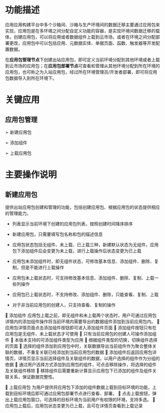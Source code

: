 # 功能描述

应用应用构建平台中多个沙箱间、沙箱与生产环境间的数据迁移主要通过应用包来实现，应用包是在多环境之间分配自定义功能的容器，是实现环境间数据迁移的载体。创建应用包，可以将应用或者数据组件上载到云市场，或者在环境之间分配部署更改，应用包中可以包括应用、元数据实体、单据页面、函数、触发器等开发配置数据。

在**应用包管理节点**下创建出站应用包，即可定义当前环境分配到其他环境或者上载到云市场的应用包；在**应用包部署节点**可查看和管理从其他环境分配到所在环境的应用包，也可称之为入站应用包，经过所在环境管理员/开发者部署，即可将应用包数据导入到所在环境下。

# 关键应用

## 应用包管理

➢	新建应用包

➢	添加组件

➢	上载应用包

# 主要操作说明

## 新建应用包

提供出站应用包创建和管理的功能，包括创建应用包、根据应用包的状态提供相应的管理能力。

*	列表显示当前环境下创建的应用包列表，按照创建时间降序排序

*	新建应用包，只需要填写包名称和包的描述信息

*	应用包状态包括无组件、未上载、已上载三种，新建默认状态为无组件，应用包下添加组件后会变更为未上载，进行上载操作后状态变更为已上载

*	应用包未添加组件时，即无组件状态，可修改基本信息、添加组件、删除、复制，但是不能进行上载操作

*	应用包未上载状态时，可支持修改基本信息、添加组件、删除、复制、上载一些列操作

*	应用包已上载状态时，不支持修改、添加组件、删除，只能查看、复制、上载

*	对于非当前应用包的创建人，只支持查看、复制的操作
 
 
	添加组件
应用包上载之前，即无组件和未上载两个状态时，用户可通过应用包详情内的添加组件操作将当前环境内需要导出的数据组件添加到当前应用包内。
	应用包详情页面点击添加组件按钮即可进入添加组件页面
	添加组件按钮只有在应用包是无组件、未上载状态才可使用
	只有当前应用包的创建人可操作添加组件
	本版本支持的可添加组件类型为应用
	根据组件类型的切换，切换组件选择的页面
	选择的组件添加到应用包中时，关联数据导出当前组件作为聚合整体关联的数据，不重复关联已经添加到当前应用包的数据
	添加组件后返回应用包详情页，详情页显示当前选择组件及关联组件的数据，以用户选择的组件作为分组的依据
	通过用户选择方式添加到应用包的组件，可点击移除操作，将选择的组件及关联组件移除
	移除组件后需要重新计算显示应用包下已添加的组件及组件关联关系，保证数据完整性。
 
 
	上载应用包
为用户提供将应用包下添加的组件数据上载到目标环境的功能，上载到目标环境后即可通过应用包部署节点进行查看、部署。
	点击上载按钮，弹出上载应用包窗口，可选择的目标环境为当前用户有权限的环境，支持多选。
	应用包上载后，应用包状态变更为已上载，且可在详情页查看到上载记录
 
 





